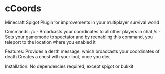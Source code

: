 # cCoords
Minecraft Spigot Plugin for improvements in your multiplayer survival world

Commands:
  /c - Broadcasts your coordinates to all other players in chat
  /s - Sets your gamemode to spectator and by reenabling this command, you teleport to the location where you enabled it
  
Features:
  Provides a death message, which broadcasts your coordinates of death
  Creates a chest with your loot, once you died

Installation:
  No dependencies required, except spigot or bukkit
